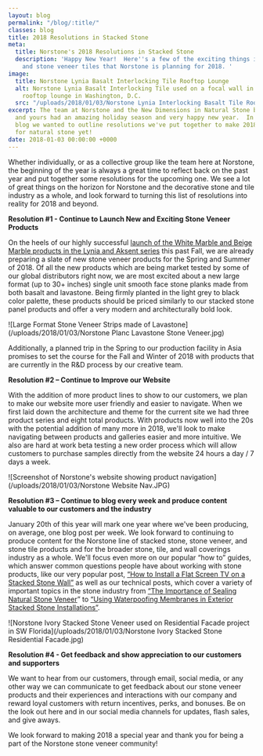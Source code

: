 ```yaml
---
layout: blog
permalink: "/blog/:title/"
classes: blog
title: 2018 Resolutions in Stacked Stone
meta:
  title: Norstone's 2018 Resolutions in Stacked Stone
  description: 'Happy New Year!  Here''s a few of the exciting things in stacked stone
    and stone veneer tiles that Norstone is planning for 2018. '
image:
  title: Norstone Lynia Basalt Interlocking Tile Rooftop Lounge
  alt: Norstone Lynia Basalt Interlocking Tile used on a focal wall in an upscale
    rooftop lounge in Washington, D.C.
  src: "/uploads/2018/01/03/Norstone Lynia Interlocking Basalt Tile Rooftop Terrace.jpg"
excerpt: The team at Norstone and the New Dimensions in Natural Stone blog hope you
  and yours had an amazing holiday season and very happy new year.  In this week's
  blog we wanted to outline resolutions we've put together to make 2018 the best year
  for natural stone yet!
date: 2018-01-03 00:00:00 +0000
---
```

Whether individually, or as a collective group like the team here at Norstone, the beginning of the year is always a great time to reflect back on the past year and put together some resolutions for the upcoming one.  We see a lot of great things on the horizon for Norstone and the decorative stone and tile industry as a whole, and look forward to turning this list of resolutions into reality for 2018 and beyond.

**Resolution #1 - Continue to Launch New and Exciting Stone Veneer Products**

On the heels of our highly successful [launch of the White Marble and Beige Marble products in the Lynia and Aksent series](https://www.norstoneusa.com/blog/lynia-and-aksent-launch/) this past Fall, we are already preparing a slate of  new stone veneer products for the Spring and Summer of 2018.  Of all the new products which are being market tested by some of our global distributors right now, we are most excited about a new large format (up to 30+ inches) single unit smooth face stone planks made from both basalt and lavastone.  Being firmly planted in the light grey to black color palette, these products should be priced similarly to our stacked stone panel products and offer a very modern and architecturally bold look.

![Large Format Stone Veneer Strips made of Lavastone](/uploads/2018/01/03/Norstone Planc Lavastone Stone Veneer.jpg)

Additionally, a planned trip in the Spring to our production facility in Asia promises to set the course for the Fall and Winter of 2018 with products that are currently in the R&D process by our creative team.

**Resolution #2 – Continue to Improve our Website**

With the addition of more product lines to show to our customers, we plan to make our website more user friendly and easier to navigate.  When we first laid down the architecture and theme for the current site we had three product series and eight total products.  With products now well into the 20s with the potential addition of many more in 2018, we'll look to make navigating between products and galleries easier and more intuitive.  We also are hard at work beta testing a new order process which will allow customers to purchase samples directly from the website 24 hours a day / 7 days a week.

![Screenshot of Norstone's website showing product navigation](/uploads/2018/01/03/Norstone Website Nav.JPG)

**Resolution #3 – Continue to blog every week and produce content valuable to our customers and the industry**

January 20th of this year will mark one year where we've been producing, on average, one blog post per week.  We look forward to continuing to produce content for the Norstone line of stacked stone, stone veneer, and stone tile products and for the broader stone, tile, and wall coverings industry as a whole.  We'll focus even more on our popular “how to” guides, which answer common questions people have about working with stone products, like our very popular post, [“How to Install a Flat Screen TV on a Stacked Stone Wall”](https://www.norstoneusa.com/blog/how-to-install-a-flat-screen-tv-on-a-stacked-stone-wall/) as well as our technical posts, which cover a variety of important topics in the stone industry from [“The Importance of Sealing Natural Stone Veneer](https://www.norstoneusa.com/blog/sealing-natural-stone-veneer/)” to [“Using Waterpoofing Membranes in Exterior Stacked Stone Installations”](https://www.norstoneusa.com/blog/waterproofing-membranes-for-stacked-stone/).

![Norstone Ivory Stacked Stone Veneer used on Residential Facade project in SW Florida](/uploads/2018/01/03/Norstone Ivory Stacked Stone Residential Facade.jpg)

**Resolution #4 - Get feedback and show appreciation to our customers and supporters**

We want to hear from our customers, through email, social media, or any other way we can communicate to get feedback about our stone veneer products and their experiences and interactions with our company and reward loyal customers with return incentives, perks, and bonuses.  Be on the look out here and in our social media channels for updates, flash sales, and give aways.

We look forward to making 2018 a special year and thank you for being a part of the Norstone stone veneer community!